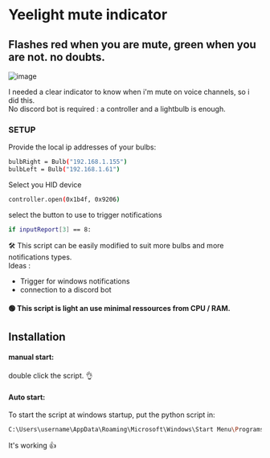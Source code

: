 # Yeelight mute indicator
## Flashes red when you are mute, green when you are not. no doubts.

![image]([https://i.imgur.com/1shAWc3.png](https://github.com/Moringar/YeelightNotifications/blob/main/yeemute.png?raw=true))

I needed a clear indicator to know when i'm mute on voice channels, so i did this.<br>
No discord bot is required : a controller and a lightbulb is enough. <br>


### SETUP

Provide the local ip addresses of your bulbs:
```sh
bulbRight = Bulb("192.168.1.155")
bulbLeft = Bulb("192.168.1.61")
```
Select you HID device
```sh
controller.open(0x1b4f, 0x9206)
```

select the button to use to trigger notifications
```sh
if inputReport[3] == 8:
```


🛠️ This script can be easily modified to suit more bulbs and more notifications types.<br>
Ideas :
- Trigger for windows notifications
- connection to a discord bot

#### 🟢 This script is light an use minimal ressources from CPU / RAM.

## Installation
#### manual start:
double click the script. 👌

#### Auto start:
To start the script at windows startup, put the python script in:
```sh
C:\Users\username\AppData\Roaming\Microsoft\Windows\Start Menu\Programs\Startup
```
It's working 👍
